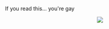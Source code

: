 If you read this... you're gay
<center>
  <img src="https://c.tenor.com/U3VZa9hjDagAAAAC/anime-anime-blush.gif">
</center>
